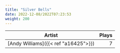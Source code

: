 ```yaml
---
title: "Silver Bells"
date: 2022-12-08/2022T07:23:53
weight: 200
---
```




 Artist | Plays 
----- | -----:
[Andy Williams]({{< ref "a16425">}}) | 7
